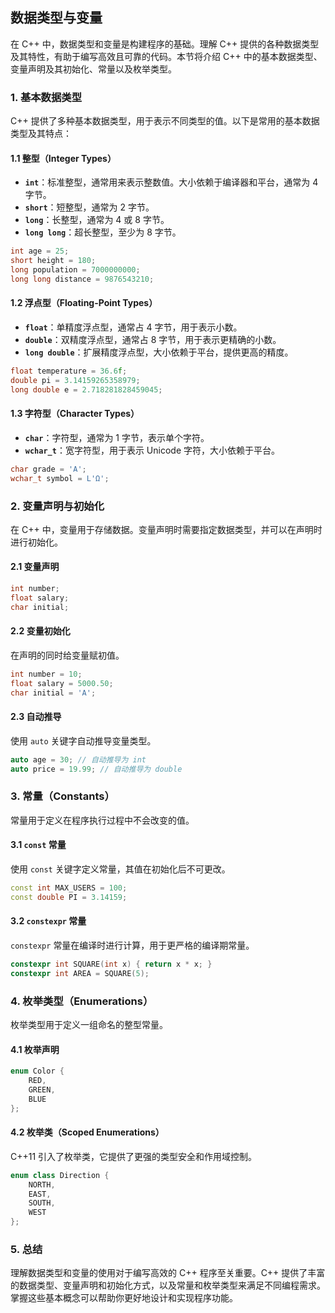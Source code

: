 ## 数据类型与变量

在 C++ 中，数据类型和变量是构建程序的基础。理解 C++ 提供的各种数据类型及其特性，有助于编写高效且可靠的代码。本节将介绍 C++ 中的基本数据类型、变量声明及其初始化、常量以及枚举类型。

### 1. **基本数据类型**

C++ 提供了多种基本数据类型，用于表示不同类型的值。以下是常用的基本数据类型及其特点：

#### 1.1 **整型（Integer Types）**

- **`int`**：标准整型，通常用来表示整数值。大小依赖于编译器和平台，通常为 4 字节。
- **`short`**：短整型，通常为 2 字节。
- **`long`**：长整型，通常为 4 或 8 字节。
- **`long long`**：超长整型，至少为 8 字节。

```cpp
int age = 25;
short height = 180;
long population = 7000000000;
long long distance = 9876543210;
```

#### 1.2 **浮点型（Floating-Point Types）**

- **`float`**：单精度浮点型，通常占 4 字节，用于表示小数。
- **`double`**：双精度浮点型，通常占 8 字节，用于表示更精确的小数。
- **`long double`**：扩展精度浮点型，大小依赖于平台，提供更高的精度。

```cpp
float temperature = 36.6f;
double pi = 3.14159265358979;
long double e = 2.718281828459045;
```

#### 1.3 **字符型（Character Types）**

- **`char`**：字符型，通常为 1 字节，表示单个字符。
- **`wchar_t`**：宽字符型，用于表示 Unicode 字符，大小依赖于平台。

```cpp
char grade = 'A';
wchar_t symbol = L'Ω';
```

### 2. **变量声明与初始化**

在 C++ 中，变量用于存储数据。变量声明时需要指定数据类型，并可以在声明时进行初始化。

#### 2.1 **变量声明**

```cpp
int number;
float salary;
char initial;
```

#### 2.2 **变量初始化**

在声明的同时给变量赋初值。

```cpp
int number = 10;
float salary = 5000.50;
char initial = 'A';
```

#### 2.3 **自动推导**

使用 `auto` 关键字自动推导变量类型。

```cpp
auto age = 30; // 自动推导为 int
auto price = 19.99; // 自动推导为 double
```

### 3. **常量（Constants）**

常量用于定义在程序执行过程中不会改变的值。

#### 3.1 **`const` 常量**

使用 `const` 关键字定义常量，其值在初始化后不可更改。

```cpp
const int MAX_USERS = 100;
const double PI = 3.14159;
```

#### 3.2 **`constexpr` 常量**

`constexpr` 常量在编译时进行计算，用于更严格的编译期常量。

```cpp
constexpr int SQUARE(int x) { return x * x; }
constexpr int AREA = SQUARE(5);
```

### 4. **枚举类型（Enumerations）**

枚举类型用于定义一组命名的整型常量。

#### 4.1 **枚举声明**

```cpp
enum Color {
    RED,
    GREEN,
    BLUE
};
```

#### 4.2 **枚举类（Scoped Enumerations）**

C++11 引入了枚举类，它提供了更强的类型安全和作用域控制。

```cpp
enum class Direction {
    NORTH,
    EAST,
    SOUTH,
    WEST
};
```

### 5. **总结**

理解数据类型和变量的使用对于编写高效的 C++ 程序至关重要。C++ 提供了丰富的数据类型、变量声明和初始化方式，以及常量和枚举类型来满足不同编程需求。掌握这些基本概念可以帮助你更好地设计和实现程序功能。
